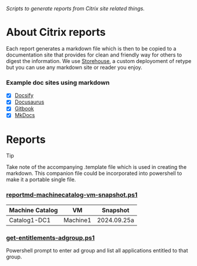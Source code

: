 _Scripts to generate reports from Citrix site related things._

# About Citrix reports

Each report generates a markdown file which is then to be copied to a documentation site that provides for clean and friendly way for others to digest the information. We use [Storehouse](https://github.com/virtualizebrief/collection/tree/main/retype), a custom deployoment of retype but you can use any markdown site or reader you enjoy.

### Example doc sites using markdown

- [x] [Docsify](https://docsify.org)
- [x] [Docusaurus](https://docusaurus.io/)
- [x] [Gitbook](https://gitbook.com)
- [x] [MkDocs](https://mkdocs.org)

# Reports

> [!TIP]
> Take note of the accompanying .template file which is used in creating the markdown. This companion file could be incorporated into powershell to make it a portable single file.

### [reportmd-machinecatalog-vm-snapshot.ps1](reportmd-machinecatalog-vm-snapshot.ps1)

| Machine Catalog | VM | Snapshot |
| --- | --- | --- |
|Catalog1-DC1 | Machine1 | 2024.09.25a |

### [get-entitlements-adgroup.ps1](get-entitlements-adgroup.ps1)

Powershell prompt to enter ad group and list all applications entitled to that group.
